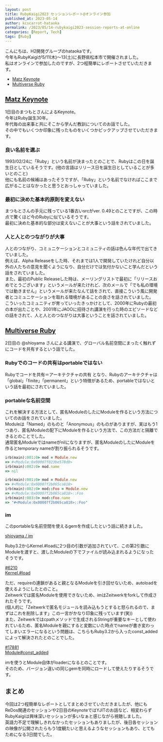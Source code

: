 ```yaml
---
layout: post
title: RubyKaigi2023 セッションレポート@オンライン参加
published_at: 2023-05-14
author: kcscarrot-hataoka
permalink: /2023/05/14-rubykaigi2023-session-reports-at-online
categories: [Report, Tech]
tags: [Ruby]
---
```


こんにちは、H2開発グループのhataokaです。  
今年もRubyKaigiが5/11(木)～13(土)に長野県松本市で開催されました。  
私はオンラインで参加したのですが、2つ程簡単にレポートさせていただきます。  

- [Matz Keynote](#matz-keynote)
- [Multiverse Ruby](#multiverse-ruby)

## <u>Matz Keynote</u>

1日目のまつもとさんによるKeynote。  
今年はRuby誕生30年。  
年代毎の出来事と共にそこから学んだ教訓についてのお話でした。  
その中でもいくつか印象に残ったものをいくつかピックアップさせていただきます。  

### 良い名前を選ぶ

1993/02/24に「Ruby」という名前が決まったとのことで、Rubyはこの日を誕生日としているそうです。(他の言語はリリース日を誕生日としていることが多いとのこと)  
他にも名前の候補はあったそうですが、「Ruby」という名前でなければここまで広がることはなかったと思うとおっしゃっていました。  

### 最初に決めた基本的原則を変えない

まつもとさんの手元に残っている1番古いsrcがver. 0.49とのことですが、この時点で驚くほど今のRubyに似ているそうです。  
最初に決めた基本的な部分は変えないことが大事という話をされていました。  

### 人と人とのつながりが大事

人とのつながり、コミュニケーションとコミュニティの話は色んな年代で出てきていました。  
例えば、Alpha Releaseをした時、それまでは1人で開発していたけれど自分以外の人たちの意見を聞くようになり、自分だけでは気付かないこと学んだという話をされていました。  
また、最初のPublic Releaseした時は、メーリングリストで最初に「リリースおめでとうございます」というメールが来たけれど、次のメールで「でも私の環境では動きません」というメールが来たなんて話をされて、直接こういう風に開発者とコミュニケーションを取れる環境があることの良さを話されていました。  
こういったコミュニティが育っていったきっかけとして、2000年にRubyの最初の本が出たことや、2001年にJAOOに招待され講演を行った時のエピソードなどの話をされて、人と人とのつながりは大事ということを話されていました。  


## <u>Multiverse Ruby</u>

2日目の @shioyama さんによる講演で、グローバル名前空間にまったく触れずにコードを共有するという話でした。

### Rubyでのコードの共有はportableではない

Rubyでコードを共有＝アーキテクチャの共有 となり、Rubyのアーキテクチャは「global」「finite」「permanent」という特徴があるため、portableではないという話を最初にされていました。  

### portableな名前空間

これを解決する方法として、匿名ModuleのしたにModuleを作るという方法についてのお話をされていました。  
Moduleは「Named」のものと「Anonymous」のものがありますが、実はもう1つあり、匿名Moduleの配下にModuleを作るという方法で、この方法だと隔離できるとのことでした。  
通常匿名Moduleではnameがnilになりますが、匿名ModuleのしたにModuleを作るとtemporary nameが割り振られるそうです。

```ruby
irb(main):001:0> mod = Module.new
=> #<Module:0x00007f023be578d0>
irb(main):002:0> mod.name
=> nil
```

```ruby
irb(main):001:0> mod = Module.new
=> #<Module:0x00007f2b065ca818>
irb(main):002:0> mod::Foo = Module.new
=> #<Module:0x00007f2b065ca818>::Foo
irb(main):003:0> mod::Foo.name
=> "#<Module:0x00007f2b065ca818>::Foo"
```
### im

このportableな名前空間を使えるgemを作成したという話に続きました。

[shioyama / im](https://github.com/shioyama/im)

Ruby3.2からKernel.#loadに2つ目の引数が追加されていて、この第2引数にModuleを渡すと、渡したModuleの下でファイルが読み込まれるようになったそうです。  

[#6210](https://bugs.ruby-lang.org/issues/6210)    
[Kernel.#load](https://docs.ruby-lang.org/ja/latest/method/Kernel/m/load.html)  

ただ、requireの連鎖があると親となるModuleを引き回せないため、autoloadを使えるようにしたとのこと。  
Zeitwerkでは匿名Moduleを使用できないため、imはZeitwerkをforkして作成されたそうです。  
(個人的に「Zeitwerkで匿名モジュールを読み込もうとすると怒られるので、まずはこれを削除します」この一言がかなり印象に残っています(笑))  
また、Zeitwerkではcpathメソッドで生成されるStringが重要なキーとして使われているため、匿名Moduleを親にすると変数にいた時点でnameが書き変わってしまいエラーになるという問題は、こちらもRuby3.2から入ったconst_addedによって解決されたとのことでした。  

[#17881](https://bugs.ruby-lang.org/issues/17881)  
[Module#const_added](https://docs.ruby-lang.org/ja/latest/method/Module/i/const_added.html)  

imを使うとModule自体がloaderになるとのことです。  
そのため、バージョン違いの同じgemを同時にロードして使えたりするそうです。  

## まとめ

今回は2つ程簡単なレポートとしてまとめさせていただきましたが、他にもReDos関連のセッションや2日目のKeynoteではYJITのお話など、相変わらずRubyKaigiは興味深いセッションが多いなぁと感じながら視聴しました。  
英語力不足で理解しきれなかったセッションもありましたが、後日各セッションの映像が公開されたらもう1度観たいと思えるようなセッションもあり、とてもためになる3日間でした。
